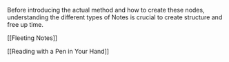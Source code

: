 Before introducing the actual method and how to create these nodes, understanding the different types of Notes is crucial to create structure and free up time.

[[Fleeting Notes]]

[[Reading with a Pen in Your Hand]]

